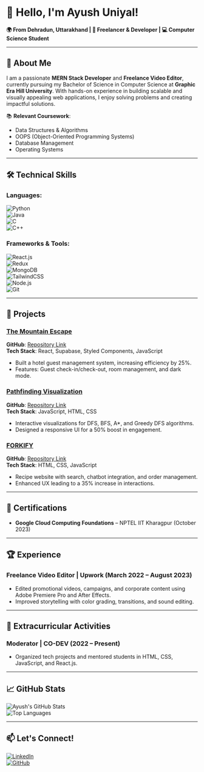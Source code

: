 # 👋 Hello, I'm Ayush Uniyal!  
**🌍 From Dehradun, Uttarakhand | 🚀 Freelancer & Developer | 💻 Computer Science Student**

---

## 🌟 About Me

I am a passionate **MERN Stack Developer** and **Freelance Video Editor**, currently pursuing my Bachelor of Science in Computer Science at **Graphic Era Hill University**. With hands-on experience in building scalable and visually appealing web applications, I enjoy solving problems and creating impactful solutions.

📚 **Relevant Coursework**:  
- Data Structures & Algorithms  
- OOPS (Object-Oriented Programming Systems)  
- Database Management  
- Operating Systems  

---

## 🛠️ Technical Skills

### Languages:  
![Python](https://img.shields.io/badge/-Python-blue?style=flat-square&logo=python&logoColor=white)  
![Java](https://img.shields.io/badge/-Java-orange?style=flat-square&logo=java&logoColor=white)  
![C](https://img.shields.io/badge/-C-lightgrey?style=flat-square&logo=c&logoColor=white)  
![C++](https://img.shields.io/badge/-C++-brightgreen?style=flat-square&logo=cplusplus&logoColor=white)  

### Frameworks & Tools:  
![React.js](https://img.shields.io/badge/-React-blue?style=flat-square&logo=react&logoColor=white)  
![Redux](https://img.shields.io/badge/-Redux-purple?style=flat-square&logo=redux&logoColor=white)  
![MongoDB](https://img.shields.io/badge/-MongoDB-green?style=flat-square&logo=mongodb&logoColor=white)  
![TailwindCSS](https://img.shields.io/badge/-TailwindCSS-06B6D4?style=flat-square&logo=tailwind-css&logoColor=white)  
![Node.js](https://img.shields.io/badge/-Node.js-339933?style=flat-square&logo=node.js&logoColor=white)  
![Git](https://img.shields.io/badge/-Git-orange?style=flat-square&logo=git&logoColor=white)  

---

## 📂 Projects

### [The Mountain Escape](https://the-mountain-escape.netlify.app)  
**GitHub**: [Repository Link](https://github.com/AyushUniyal2003/the-mountain-escape)  
**Tech Stack**: React, Supabase, Styled Components, JavaScript  
- Built a hotel guest management system, increasing efficiency by 25%.  
- Features: Guest check-in/check-out, room management, and dark mode.  

### [Pathfinding Visualization](https://pathfindingvisualization.netlify.app)  
**GitHub**: [Repository Link](https://github.com/AyushUniyal2003/pathfinding-visualization)  
**Tech Stack**: JavaScript, HTML, CSS  
- Interactive visualizations for DFS, BFS, A*, and Greedy DFS algorithms.  
- Designed a responsive UI for a 50% boost in engagement.  

### [FORKIFY](https://forkify-j-s.netlify.app)  
**GitHub**: [Repository Link](https://github.com/AyushUniyal2003/forkify)  
**Tech Stack**: HTML, CSS, JavaScript  
- Recipe website with search, chatbot integration, and order management.  
- Enhanced UX leading to a 35% increase in interactions.  

---

## 🌟 Certifications

- **Google Cloud Computing Foundations** – NPTEL IIT Kharagpur (October 2023)  

---

## 🏆 Experience

### Freelance Video Editor | Upwork (March 2022 – August 2023)  
- Edited promotional videos, campaigns, and corporate content using Adobe Premiere Pro and After Effects.  
- Improved storytelling with color grading, transitions, and sound editing.  

---

## 🌱 Extracurricular Activities  

### Moderator | **CO-DEV** (2022 – Present)  
- Organized tech projects and mentored students in HTML, CSS, JavaScript, and React.js.  

---

## 📈 GitHub Stats  

![Ayush's GitHub Stats](https://github-readme-stats.vercel.app/api?username=AyushUniyal2003&show_icons=true&theme=radical)  
![Top Languages](https://github-readme-stats.vercel.app/api/top-langs/?username=AyushUniyal2003&layout=compact&theme=radical)  

---

## 📫 Let's Connect!

[![LinkedIn](https://img.shields.io/badge/LinkedIn-%230077B5.svg?style=for-the-badge&logo=linkedin&logoColor=white)](https://www.linkedin.com/in/ayush-uniyal-930954167/)  
[![GitHub](https://img.shields.io/badge/GitHub-%2312100E.svg?style=for-the-badge&logo=github&logoColor=white)](https://github.com/AyushUniyal2003)
